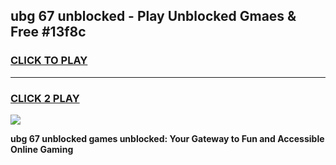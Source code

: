 
## ubg 67 unblocked - Play Unblocked Gmaes & Free #13f8c
<h3>
<a href="https://news.freeplayer.one?title=ubg_67_unblocked&ref=03M">CLICK TO PLAY</a></h3>
<hr>

<h3>
<a href="https://news.freeplayer.one?title=ubg_67_unblocked&ref=03M">CLICK 2 PLAY</a>
  
</h3>

<a href="https://news.freeplayer.one?title=ubg_67_unblocked&ref=03M"><img src="https://clearcache.store/games.png"></a>


**ubg 67 unblocked games unblocked: Your Gateway to Fun and Accessible Online Gaming**
